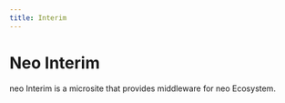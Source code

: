 ```yaml
---
title: Interim
---
```


# Neo Interim
neo Interim is a microsite that provides middleware for neo Ecosystem.
